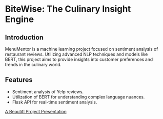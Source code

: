 # BiteWise: The Culinary Insight Engine

## Introduction
MenuMentor is a machine learning project focused on sentiment analysis of restaurant reviews. Utilizing advanced NLP techniques and models like BERT, this project aims to provide insights into customer preferences and trends in the culinary world.

## Features
- Sentiment analysis of Yelp reviews.
- Utilization of BERT for understanding complex language nuances.
- Flask API for real-time sentiment analysis.

[A Beautifl Project Presentation](https://www.canva.com/design/DAF12tXj_FU/uGXHRvzlfXO7gTt2voSJmA/view?utm_content=DAF12tXj_FU&utm_campaign=designshare&utm_medium=link&utm_source=viewer)
